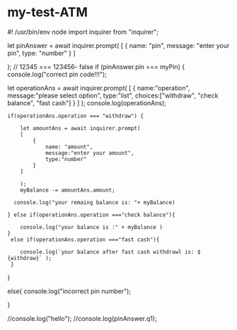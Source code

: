 # my-test-ATM

#! /usr/bin/env node
import inquirer from "inquirer";


let pinAnswer = await inquirer.prompt(
 [ 
    {
        name: "pin",
        message: "enter your pin",
        type: "number"
    }
]   

);
// 12345 === 123456- false
if (pinAnswer.pin === myPin) {
    console.log("correct pin code!!!");

   let operationAns = await inquirer.prompt(
        [
            {
                name:"operation",
                message:"please select option",
                type:"list",
                choices:["withdraw", "check balance", "fast cash"]
            }
        ]
    );
    console.log(operationAns);

    if(operationAns.operation === "withdraw") {
        
        let amountAns = await inquirer.prompt(
        [
            {
                name: "amount",
                message:"enter your amount",
                type:"number"
            }
        ]

        );
        myBalance -= amountAns.amount;

      console.log("your remaing balance is: "+ myBalance)

    } else if(operationAns.operation ==="check balance"){

        console.log("your balance is :" + myBalance )
    }
     else if(operationAns.operation ==="fast cash"){

        console.log(`your balance after fast cash withdrawl is: $ {withdraw}` );
     }
}
 
else{
     console.log("incorrect pin number");




}

 
//console.log("hello");
//console.log(pinAnswer.q1);

